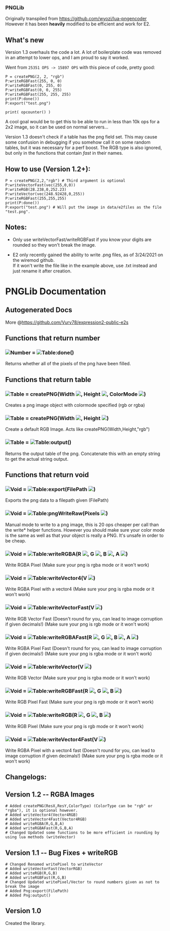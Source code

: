 ### PNGLib
Originally transpiled from https://github.com/wyozi/lua-pngencoder  
However it has been **heavily** modified to be efficient and work for E2.

## What's new
Version 1.3 overhauls the code a lot.
A lot of boilerplate code was removed in an attempt to lower ops, and I am proud to say it worked.

Went from ``25351 OPS -> 15897 OPS`` with this piece of code, pretty good:
```golo
P = createPNG(2, 2, "rgb")
P:writeRGBFast(255, 0, 0)
P:writeRGBFast(0, 255, 0)
P:writeRGBFast(0, 0, 255)
P:writeRGBFast(255, 255, 255)
print(P:done())
P:export("test.png")

print( opcounter() )
```
A cool goal would be to get this to be able to run in less than 10k ops for a 2x2 image, so it can be used on normal servers...

Version 1.3 doesn't check if a table has the png field set. This may cause some confusion in debugging if you somehow call it on some random tables, but it was necessary for a perf boost. The RGB type is also ignored, but only in the functions that contain *fast* in their names.

## How to use (Version 1.2+):
```golo
P = createPNG(2,2,"rgb") # Third argument is optional
P:writeVectorFast(vec(255,0,0))
P:writeRGB(28.238,0,252.23)
P:writeVector(vec(248.92428,0,255))
P:writeRGBFast(255,255,255)
print(P:done())
P:export("test.png") # Will put the image in data/e2files as the file "test.png".
```

## Notes:
* Only use writeVectorFast/writeRGBFast if you know your digits are rounded so they won't break the image.  

* E2 only recently gained the ability to write .png files, as of 3/24/2021 on the wiremod github.  
If it won't write the file like in the example above, use .txt instead and just rename it after creation.

# PNGLib Documentation
## Autogenerated Docs
More @https://github.com/Vurv78/expression2-public-e2s

## Functions that return **number**

### ![Number](https://raw.githubusercontent.com/wiki/wiremod/wire/Type-Number.png) = ![Table](https://raw.githubusercontent.com/wiki/wiremod/wire/Type-Table.png):done()
 Returns whether all of the pixels of the png have been filled.

## Functions that return **table**

### ![Table](https://raw.githubusercontent.com/wiki/wiremod/wire/Type-Table.png) = createPNG(Width ![](https://raw.githubusercontent.com/wiki/wiremod/wire/Type-Number.png), Height ![](https://raw.githubusercontent.com/wiki/wiremod/wire/Type-Number.png), ColorMode ![](https://raw.githubusercontent.com/wiki/wiremod/wire/Type-String.png))
 Creates a png image object with colormode specified (rgb or rgba)
### ![Table](https://raw.githubusercontent.com/wiki/wiremod/wire/Type-Table.png) = createPNG(Width ![](https://raw.githubusercontent.com/wiki/wiremod/wire/Type-Number.png), Height ![](https://raw.githubusercontent.com/wiki/wiremod/wire/Type-Number.png))
 Create a default RGB Image. Acts like createPNG(Width,Height,"rgb")
### ![Table](https://raw.githubusercontent.com/wiki/wiremod/wire/Type-Table.png) = ![Table](https://raw.githubusercontent.com/wiki/wiremod/wire/Type-Table.png):output()
 Returns the output table of the png. Concatenate this with an empty string to get the actual string output.

## Functions that return **void**

### ![Void](https://raw.githubusercontent.com/wiki/wiremod/wire/Type-Void.png) = ![Table](https://raw.githubusercontent.com/wiki/wiremod/wire/Type-Table.png):export(FilePath ![](https://raw.githubusercontent.com/wiki/wiremod/wire/Type-String.png))
 Exports the png data to a filepath given (FilePath)
### ![Void](https://raw.githubusercontent.com/wiki/wiremod/wire/Type-Void.png) = ![Table](https://raw.githubusercontent.com/wiki/wiremod/wire/Type-Table.png):pngWriteRaw(Pixels ![](https://raw.githubusercontent.com/wiki/wiremod/wire/Type-Table.png))
 Manual mode to write to a png image, this is 20 ops cheaper per call than the write* helper functions. However you should make sure your color mode is the same as well as that your object is really a PNG. It's unsafe in order to be cheap.
### ![Void](https://raw.githubusercontent.com/wiki/wiremod/wire/Type-Void.png) = ![Table](https://raw.githubusercontent.com/wiki/wiremod/wire/Type-Table.png):writeRGBA(R ![](https://raw.githubusercontent.com/wiki/wiremod/wire/Type-Number.png), G ![](https://raw.githubusercontent.com/wiki/wiremod/wire/Type-Number.png), B ![](https://raw.githubusercontent.com/wiki/wiremod/wire/Type-Number.png), A ![](https://raw.githubusercontent.com/wiki/wiremod/wire/Type-Number.png))
 Write RGBA Pixel (Make sure your png is rgba mode or it won't work)
### ![Void](https://raw.githubusercontent.com/wiki/wiremod/wire/Type-Void.png) = ![Table](https://raw.githubusercontent.com/wiki/wiremod/wire/Type-Table.png):writeVector4(V ![](https://raw.githubusercontent.com/wiki/wiremod/wire/Type-Vector4.png))
 Write RGBA Pixel with a vector4 (Make sure your png is rgba mode or it won't work)
### ![Void](https://raw.githubusercontent.com/wiki/wiremod/wire/Type-Void.png) = ![Table](https://raw.githubusercontent.com/wiki/wiremod/wire/Type-Table.png):writeVectorFast(V ![](https://raw.githubusercontent.com/wiki/wiremod/wire/Type-Vector.png))
 Write RGB Vector Fast (Doesn't round for you, can lead to image corruption if given decimals!) (Make sure your png is rgb mode or it won't work)
### ![Void](https://raw.githubusercontent.com/wiki/wiremod/wire/Type-Void.png) = ![Table](https://raw.githubusercontent.com/wiki/wiremod/wire/Type-Table.png):writeRGBAFast(R ![](https://raw.githubusercontent.com/wiki/wiremod/wire/Type-Number.png), G ![](https://raw.githubusercontent.com/wiki/wiremod/wire/Type-Number.png), B ![](https://raw.githubusercontent.com/wiki/wiremod/wire/Type-Number.png), A ![](https://raw.githubusercontent.com/wiki/wiremod/wire/Type-Number.png))
 Write RGBA Pixel Fast (Doesn't round for you, can lead to image corruption if given decimals!) (Make sure your png is rgba mode or it won't work)
### ![Void](https://raw.githubusercontent.com/wiki/wiremod/wire/Type-Void.png) = ![Table](https://raw.githubusercontent.com/wiki/wiremod/wire/Type-Table.png):writeVector(V ![](https://raw.githubusercontent.com/wiki/wiremod/wire/Type-Vector.png))
 Write RGB Vector (Make sure your png is rgba mode or it won't work)
### ![Void](https://raw.githubusercontent.com/wiki/wiremod/wire/Type-Void.png) = ![Table](https://raw.githubusercontent.com/wiki/wiremod/wire/Type-Table.png):writeRGBFast(R ![](https://raw.githubusercontent.com/wiki/wiremod/wire/Type-Number.png), G ![](https://raw.githubusercontent.com/wiki/wiremod/wire/Type-Number.png), B ![](https://raw.githubusercontent.com/wiki/wiremod/wire/Type-Number.png))
 Write RGB Pixel Fast (Make sure your png is rgb mode or it won't work)
### ![Void](https://raw.githubusercontent.com/wiki/wiremod/wire/Type-Void.png) = ![Table](https://raw.githubusercontent.com/wiki/wiremod/wire/Type-Table.png):writeRGB(R ![](https://raw.githubusercontent.com/wiki/wiremod/wire/Type-Number.png), G ![](https://raw.githubusercontent.com/wiki/wiremod/wire/Type-Number.png), B ![](https://raw.githubusercontent.com/wiki/wiremod/wire/Type-Number.png))
 Write RGB Pixel (Make sure your png is rgb mode or it won't work)
### ![Void](https://raw.githubusercontent.com/wiki/wiremod/wire/Type-Void.png) = ![Table](https://raw.githubusercontent.com/wiki/wiremod/wire/Type-Table.png):writeVector4Fast(V ![](https://raw.githubusercontent.com/wiki/wiremod/wire/Type-Vector4.png))
 Write RGBA Pixel with a vector4 fast (Doesn't round for you, can lead to image corruption if given decimals!) (Make sure your png is rgba mode or it won't work)


## Changelogs:

## Version 1.2 -- RGBA Images
```golo
# Added createPNG(ResX,ResY,ColorType) (ColorType can be "rgb" or "rgba"), it is optional however.
# Added writeVector4(Vector4RGB)
# Added writeVector4Fast(Vector4RGB)
# Added writeRGBA(R,G,B,A)
# Added writeRGBAFast(R,G,B,A)
# Changed Updated some functions to be more efficient in rounding by using lua methods (writeVector)
```

## Version 1.1 -- Bug Fixes + writeRGB
```golo
# Changed Renamed writePixel to writeVector
# Added writeVectorFast(VectorRGB)
# Added writeRGB(R,G,B)
# Added writeRGBFast(R,G,B)
# Changed Updated writePixel/Vector to round numbers given as not to break the image
# Added Png:export(FilePath)
# Added Png:output()
```

## Version 1.0
Created the library.
